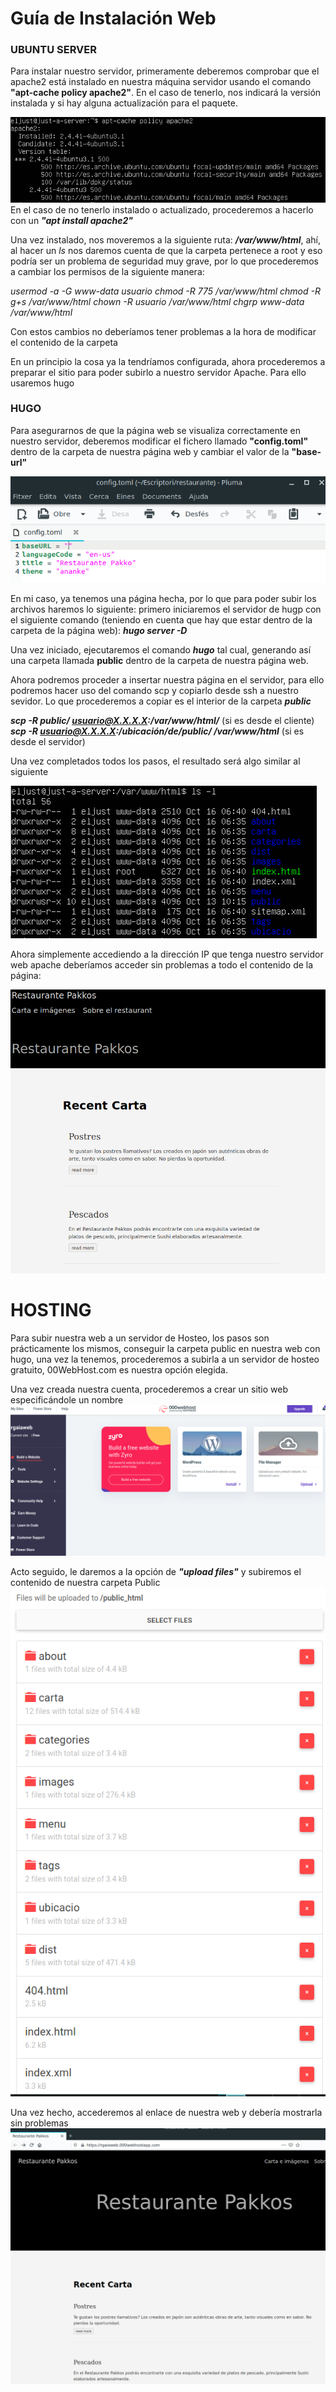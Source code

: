 # **Guía de Instalación Web**

### UBUNTU SERVER
Para instalar nuestro servidor, primeramente deberemos comprobar que el apache2 está instalado en nuestra máquina servidor usando el comando **"apt-cache policy apache2"**. En el caso de tenerlo, nos indicará la versión instalada y si hay alguna actualización para el paquete.

![Version](./version.png)
En el caso de no tenerlo instalado o actualizado, procederemos a hacerlo con un ***"apt install apache2"***

Una vez instalado, nos moveremos a la siguiente ruta: ***/var/www/html***, ahí, al hacer un *ls* nos daremos cuenta de que la carpeta pertenece a root y eso podría ser un problema de seguridad muy grave, por lo que procederemos a cambiar los permisos de la siguiente manera:

*usermod -a -G www-data usuario*
*chmod -R 775 /var/www/html*
*chmod -R g+s /var/www/html*
*chown -R usuario /var/www/html*
*chgrp www-data /var/www/html*

Con estos cambios no deberíamos tener problemas a la hora de modificar el contenido de la carpeta

En un principio la cosa ya la tendríamos configurada, ahora procederemos a preparar el sitio para poder subirlo a nuestro servidor Apache. Para ello usaremos hugo

### HUGO
Para asegurarnos de que la página web se visualiza correctamente en nuestro servidor, deberemos modificar el fichero llamado **"config.toml"** dentro de la carpeta de nuestra página web y cambiar el valor de la **"base-url"**

![config](./configtoml.png)

En mi caso, ya tenemos una página hecha, por lo que para poder subir los archivos haremos lo siguiente: primero iniciaremos el servidor de hugp con el siguiente comando (teniendo en cuenta que hay que estar dentro de la carpeta de la página web): ***hugo server -D***

Una vez iniciado, ejecutaremos el comando ***hugo*** tal cual, generando así una carpeta llamada **public** dentro de la carpeta de nuestra página web.


Ahora podremos proceder a insertar nuestra página en el servidor, para ello podremos hacer uso del comando scp y copiarlo desde ssh a nuestro sevidor. Lo que procederemos a copiar es el interior de la carpeta ***public***

***scp -R public/ usuario@X.X.X.X:/var/www/html/*** (si es desde el cliente)
***scp -R usuario@X.X.X.X:/ubicación/de/public/ /var/www/html*** (si es desde el servidor)

Una vez completados todos los pasos, el resultado será algo similar al siguiente

![Dentro de HTML Server](./html.png)

Ahora simplemente accediendo a la dirección IP que tenga nuestro servidor web apache deberíamos acceder sin problemas a todo el contenido de la página:

![Web](web.png)

# HOSTING
Para subir nuestra web a un servidor de Hosteo, los pasos son prácticamente los mismos, conseguir la carpeta public en nuestra web con hugo, una vez la tenemos, procederemos a subirla a un servidor de hosteo gratuito, 00WebHost.com es nuestra opción elegida.

Una vez creada nuestra cuenta, procederemos a crear un sitio web especificándole un nombre
![Website](./website.png)

Acto seguido, le daremos a la opción de ***"upload files"*** y subiremos el contenido de nuestra carpeta Public
![Archivos](./archivos.png)

Una vez hecho, accederemos al enlace de nuestra web y debería mostrarla sin problemas
![Web Hecha](./webhoste.png)